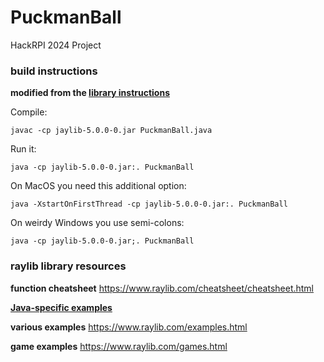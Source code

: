 # PuckmanBall
HackRPI 2024 Project

### build instructions
**modified from the [library instructions](https://github.com/electronstudio/jaylib?tab=readme-ov-file#how-to-use-from-command-line)**

Compile:

    javac -cp jaylib-5.0.0-0.jar PuckmanBall.java
    
Run it:

    java -cp jaylib-5.0.0-0.jar:. PuckmanBall
    
On MacOS you need this additional option:

    java -XstartOnFirstThread -cp jaylib-5.0.0-0.jar:. PuckmanBall
    
On weirdy Windows you use semi-colons:

    java -cp jaylib-5.0.0-0.jar;. PuckmanBall


### raylib library resources

**function cheatsheet**
https://www.raylib.com/cheatsheet/cheatsheet.html

**[Java-specific examples](https://github.com/electronstudio/jaylib-example-project/tree/master/src/main/java/examples)**

**various examples**
https://www.raylib.com/examples.html

**game examples**
https://www.raylib.com/games.html
